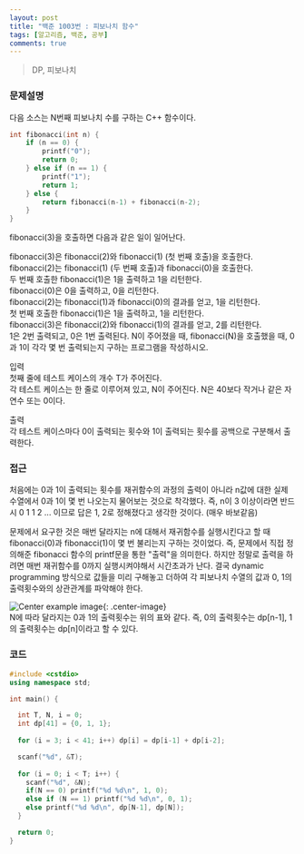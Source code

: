 ```yaml
---
layout: post
title: "백준 1003번 : 피보나치 함수"
tags: [알고리즘, 백준, 공부]
comments: true
---
```


> DP, 피보나치  

### 문제설명  
다음 소스는 N번째 피보나치 수를 구하는 C++ 함수이다.  
~~~c++
int fibonacci(int n) {
    if (n == 0) {
        printf("0");
        return 0;
    } else if (n == 1) {
        printf("1");
        return 1;
    } else {
        return fibonacci(n-1) + fibonacci(n-2);
    }
}
~~~
fibonacci(3)을 호출하면 다음과 같은 일이 일어난다.  

fibonacci(3)은 fibonacci(2)와 fibonacci(1) (첫 번째 호출)을 호출한다.  
fibonacci(2)는 fibonacci(1) (두 번째 호출)과 fibonacci(0)을 호출한다.  
두 번째 호출한 fibonacci(1)은 1을 출력하고 1을 리턴한다.  
fibonacci(0)은 0을 출력하고, 0을 리턴한다.  
fibonacci(2)는 fibonacci(1)과 fibonacci(0)의 결과를 얻고, 1을 리턴한다.  
첫 번째 호출한 fibonacci(1)은 1을 출력하고, 1을 리턴한다.  
fibonacci(3)은 fibonacci(2)와 fibonacci(1)의 결과를 얻고, 2를 리턴한다.  
1은 2번 출력되고, 0은 1번 출력된다. N이 주어졌을 때, fibonacci(N)을 호출했을 때, 0과 1이 각각 몇 번 출력되는지 구하는 프로그램을 작성하시오.  

입력  
첫째 줄에 테스트 케이스의 개수 T가 주어진다.  
각 테스트 케이스는 한 줄로 이루어져 있고, N이 주어진다. N은 40보다 작거나 같은 자연수 또는 0이다.  

출력  
각 테스트 케이스마다 0이 출력되는 횟수와 1이 출력되는 횟수를 공백으로 구분해서 출력한다.  

### 접근  
처음에는 0과 1이 출력되는 횟수를 재귀함수의 과정의 출력이 아니라 n값에 대한 실제 수열에서 0과 1이 몇 번 나오는지 물어보는 것으로 착각했다. 즉, n이 3 이상이라면 반드시 0 1 1 2 ... 이므로 답은 1, 2로 정해졌다고 생각한 것이다. (매우 바보같음)  

문제에서 요구한 것은 매번 달라지는 n에 대해서 재귀함수를 실행시킨다고 할 때 fibonacci(0)과 fibonacci(1)이 몇 번 불리는지 구하는 것이었다. 즉, 문제에서 직접 정의해준 fibonacci 함수의 printf문을 통한 "출력"을 의미한다. 하지만 정말로 출력을 하려면 매번 재귀함수를 0까지 실행시켜야해서 시간초과가 난다. 결국 dynamic programming 방식으로 값들을 미리 구해놓고 더하여 각 피보나치 수열의 값과 0, 1의 출력횟수와의 상관관계를 파악해야 한다.

![Center example image](https://user-images.githubusercontent.com/35067611/62824093-1c135280-bbd4-11e9-80fe-fd760b7dd34d.png "Center"){: .center-image}  
N에 따라 달라지는 0과 1의 출력횟수는 위의 표와 같다. 즉, 0의 출력횟수는 dp[n-1], 1의 출력횟수는 dp[n]이라고 할 수 있다.  

### 코드  
~~~c++
#include <cstdio>
using namespace std;

int main() {

  int T, N, i = 0;
  int dp[41] = {0, 1, 1};
  
  for (i = 3; i < 41; i++) dp[i] = dp[i-1] + dp[i-2];

  scanf("%d", &T);
  
  for (i = 0; i < T; i++) {
    scanf("%d", &N);
    if(N == 0) printf("%d %d\n", 1, 0);
    else if (N == 1) printf("%d %d\n", 0, 1);
    else printf("%d %d\n", dp[N-1], dp[N]);
  }

  return 0;
}
~~~